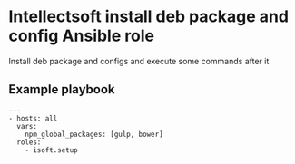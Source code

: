 Intellectsoft install deb package and config Ansible role
=========================================================

Install deb package and configs and execute some commands after it

## Example playbook
```
---
- hosts: all
  vars:
    npm_global_packages: [gulp, bower]
  roles:
    - isoft.setup

```
